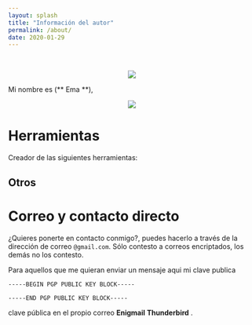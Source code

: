 ```yaml
---
layout: splash
title: "Información del autor"
permalink: /about/
date: 2020-01-29
---
```


<br>

<p align="center">
<img src="/assets/images/about/photo-portada.jpeg">
</p>

Mi nombre es (** Ema **),


<p align="center">
<img src="/assets/images/about/certs.jpeg">
</p>

# Herramientas
Creador de las siguientes herramientas:

## Otros


# Correo y contacto directo

¿Quieres ponerte en contacto conmigo?, puedes hacerlo a través de la dirección de correo `@gmail.com`. Sólo contesto a correos encriptados, los demás no los contesto.

Para aquellos que me quieran enviar un mensaje aqui mi clave publica

```
-----BEGIN PGP PUBLIC KEY BLOCK-----

-----END PGP PUBLIC KEY BLOCK-----
```

clave pública en el propio correo  **Enigmail** **Thunderbird** .
